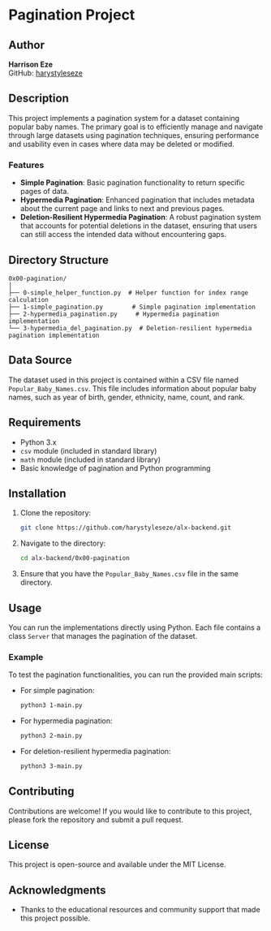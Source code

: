 # Pagination Project

## Author
**Harrison Eze**  
GitHub: [harystyleseze](https://github.com/harystyleseze)

## Description
This project implements a pagination system for a dataset containing popular baby names. The primary goal is to efficiently manage and navigate through large datasets using pagination techniques, ensuring performance and usability even in cases where data may be deleted or modified.

### Features
- **Simple Pagination**: Basic pagination functionality to return specific pages of data.
- **Hypermedia Pagination**: Enhanced pagination that includes metadata about the current page and links to next and previous pages.
- **Deletion-Resilient Hypermedia Pagination**: A robust pagination system that accounts for potential deletions in the dataset, ensuring that users can still access the intended data without encountering gaps.

## Directory Structure
```
0x00-pagination/
│
├── 0-simple_helper_function.py  # Helper function for index range calculation
├── 1-simple_pagination.py        # Simple pagination implementation
├── 2-hypermedia_pagination.py     # Hypermedia pagination implementation
└── 3-hypermedia_del_pagination.py  # Deletion-resilient hypermedia pagination implementation
```

## Data Source
The dataset used in this project is contained within a CSV file named `Popular_Baby_Names.csv`. This file includes information about popular baby names, such as year of birth, gender, ethnicity, name, count, and rank.

## Requirements
- Python 3.x
- `csv` module (included in standard library)
- `math` module (included in standard library)
- Basic knowledge of pagination and Python programming

## Installation
1. Clone the repository:
   ```bash
   git clone https://github.com/harystyleseze/alx-backend.git
   ```
2. Navigate to the directory:
   ```bash
   cd alx-backend/0x00-pagination
   ```
3. Ensure that you have the `Popular_Baby_Names.csv` file in the same directory.

## Usage
You can run the implementations directly using Python. Each file contains a class `Server` that manages the pagination of the dataset.

### Example
To test the pagination functionalities, you can run the provided main scripts:

- For simple pagination:
  ```bash
  python3 1-main.py
  ```

- For hypermedia pagination:
  ```bash
  python3 2-main.py
  ```

- For deletion-resilient hypermedia pagination:
  ```bash
  python3 3-main.py
  ```

## Contributing
Contributions are welcome! If you would like to contribute to this project, please fork the repository and submit a pull request.

## License
This project is open-source and available under the MIT License. 

## Acknowledgments
- Thanks to the educational resources and community support that made this project possible.

